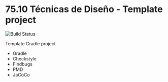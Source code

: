 # 75.10 Técnicas de Diseño - Template project
 ![Build Status](https://travis-ci.org/florrup/template.svg?branch=master) 

Template Gradle project

* Gradle
* Checkstyle
* Findbugs
* PMD
* JaCoCo

